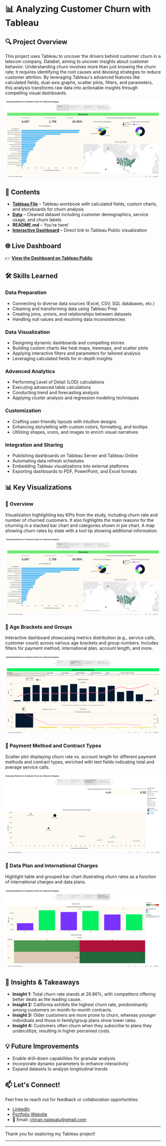 # 📊 Analyzing Customer Churn with Tableau 

## 🔍 Project Overview

This project uses Tableau to uncover the drivers behind customer churn in a telecom company, Databel, aiming to uncover insights about customer behavior. Understanding churn involves more than just knowing the churn rate; it requires identifying the root causes and devising strategies to reduce customer attrition. By leveraging Tableau's advanced features like calculated fields, dual-axis graphs, scatter plots, filters, and parameters, this analysis transforms raw data into actionable insights through compelling visual dashboards.

![alt text](Screenshot.png)

## 📁 Contents

- **[Tableau File](Customer_Churn.twbx)** – Tableau workbook with calculated fields, custom charts, and storyboards for churn analysis
- **[Data](Databel-Data.csv)** – Cleaned dataset including customer demographics, service usage, and churn labels
- **README.md** – You're here!
- **[Interactive Dashboard](https://public.tableau.com/app/profile/chiranjeevi.nalapalu/viz/Customer_Churn_17448109441080/Summary)** – Direct link to Tableau Public visualization

## 🌐 Live Dashboard

👉 [**View the Dashboard on Tableau Public**](https://public.tableau.com/app/profile/chiranjeevi.nalapalu/viz/Customer_Churn_17448109441080/Summary)

## 🛠 Skills Learned 

### Data Preparation
- Connecting to diverse data sources (Excel, CSV, SQL databases, etc.)
- Cleaning and transforming data using Tableau Prep
- Creating joins, unions, and relationships between datasets
- Handling null values and resolving data inconsistencies

### Data Visualization
- Designing dynamic dashboards and compelling stories
- Building custom charts like heat maps, treemaps, and scatter plots
- Applying interactive filters and parameters for tailored analysis
- Leveraging calculated fields for in-depth insights

### Advanced Analytics
- Performing Level of Detail (LOD) calculations
- Executing advanced table calculations
- Conducting trend and forecasting analysis
- Applying cluster analysis and regression modeling techniques

### Customization
- Crafting user-friendly layouts with intuitive designs
- Enhancing storytelling with custom colors, formatting, and tooltips
- Utilizing shapes, icons, and images to enrich visual narratives

### Integration and Sharing
- Publishing dashboards on Tableau Server and Tableau Online
- Automating data refresh schedules
- Embedding Tableau visualizations into external platforms
- Exporting dashboards to PDF, PowerPoint, and Excel formats

## 📊 Key Visualizations

### 📍 Overview
Visualization highlighting key KPIs from the study, including churn rate and number of churned customers. It also highlights the main reasons for the churning in a stacked bar chart and categories shown in pie chart. A map showing churn rates by state with a tool tip showing additional information. 

![alt text](Screenshot.png)

### 📍 Age Brackets and Groups
Interactive dashboard showcasing metrics distribution (e.g., service calls, customer count) across various age brackets and group numbers. Includes filters for payment method, international plan, account length, and more. 

![alt text](Screenshot2.png)

### 📍 Payment Method and Contract Types
Scatter plot displaying churn rate vs. account length for different payment methods and contract types, enriched with text fields indicating total and average service calls.

![alt text](Screenshot3.png)

### 📍 Data Plan and International Charges
Highlight table and grouped bar chart illustrating churn rates as a function of international charges and data plans.

![alt text](Screenshot4.png)

## 🧠 Insights & Takeaways

- **Insight 1:** Total churn rate stands at 26.86%, with competitors offering better deals as the leading cause.
- **Insight 2:** California exhibits the highest churn rate, predominantly among customers on month-to-month contracts.
- **Insight 3:** Older customers are more prone to churn, whereas younger individuals and those in family/group plans show lower rates.
- **Insight 4:** Customers often churn when they subscribe to plans they underutilize, resulting in higher perceived costs.

## 💡 Future Improvements

- Enable drill-down capabilities for granular analysis
- Incorporate dynamic parameters to enhance interactivity
- Expand datasets to analyze longitudinal trends

## 📫 Let's Connect!

Feel free to reach out for feedback or collaboration opportunities:

- [LinkedIn](https://www.linkedin.com/in/nalapalu/)
- [Portfolio Website](https://www.datascienceportfol.io/nalapalu)
- 📧 Email: [chiran.nalapalu@gmail.com](mailto:chiran.nalapalu@gmail.com)

---

Thank you for exploring my Tableau project!

---
